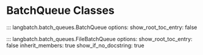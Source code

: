 # BatchQueue Classes

::: langbatch.batch_queues.BatchQueue
    options:
        show_root_toc_entry: false

::: langbatch.batch_queues.FileBatchQueue
    options:
        show_root_toc_entry: false
        inherit_members: true
        show_if_no_docstring: true
